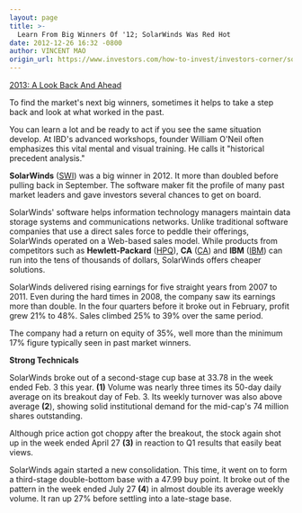 ```yaml
---
layout: page
title: >-
  Learn From Big Winners Of '12; SolarWinds Was Red Hot
date: 2012-12-26 16:32 -0800
author: VINCENT MAO
origin_url: https://www.investors.com/how-to-invest/investors-corner/solarwinds-strong-fundamentals-technicals-hot-stock-winners
---
```





[2013: A Look Back And Ahead](http://news.investors.com/special-report/638663-2013-a-look-back-and-ahead.aspx)


To find the market's next big winners, sometimes it helps to take a step back and look at what worked in the past.


You can learn a lot and be ready to act if you see the same situation develop. At IBD's advanced workshops, founder William O'Neil often emphasizes this vital mental and visual training. He calls it "historical precedent analysis."


**SolarWinds** ([SWI](https://research.investors.com/quote.aspx?symbol=SWI)) was a big winner in 2012. It more than doubled before pulling back in September. The software maker fit the profile of many past market leaders and gave investors several chances to get on board.


SolarWinds' software helps information technology managers maintain data storage systems and communications networks. Unlike traditional software companies that use a direct sales force to peddle their offerings, SolarWinds operated on a Web-based sales model. While products from competitors such as  **Hewlett-Packard** ([HPQ](https://research.investors.com/quote.aspx?symbol=HPQ)), **CA** ([CA](https://research.investors.com/quote.aspx?symbol=CA)) and **IBM** ([IBM](https://research.investors.com/quote.aspx?symbol=IBM)) can run into the tens of thousands of dollars, SolarWinds offers cheaper solutions.


SolarWinds delivered rising earnings for five straight years from 2007 to 2011. Even during the hard times in 2008, the company saw its earnings more than double. In the four quarters before it broke out in February, profit grew 21% to 48%. Sales climbed 25% to 39% over the same period.


The company had a return on equity of 35%, well more than the minimum 17% figure typically seen in past market winners.


**Strong Technicals**


SolarWinds broke out of a second-stage cup base at 33.78 in the week ended Feb. 3 this year. **(1)** Volume was nearly three times its 50-day daily average on its breakout day of Feb. 3. Its weekly turnover was also above average **(2**), showing solid institutional demand for the mid-cap's 74 million shares outstanding.


Although price action got choppy after the breakout, the stock again shot up in the week ended April 27 **(3)** in reaction to Q1 results that easily beat views.


SolarWinds again started a new consolidation. This time, it went on to form a third-stage double-bottom base with a 47.99 buy point. It broke out of the pattern in the week ended July 27 **(4**) in almost double its average weekly volume. It ran up 27% before settling into a late-stage base.




